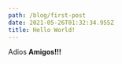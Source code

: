 ```yaml
---
path: /blog/first-post
date: 2021-05-26T01:32:34.955Z
title: Hello World!
---
```

Adios **Amigos!!!**